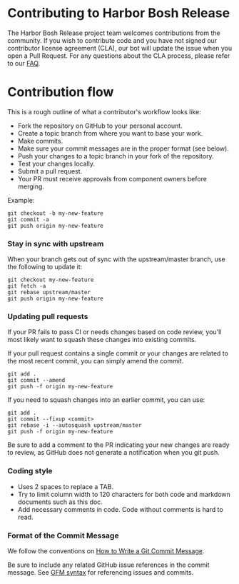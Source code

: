 # Contributing to Harbor Bosh Release

The Harbor Bosh Release project team welcomes contributions from the community. If you wish to contribute code and you have not
signed our contributor license agreement (CLA), our bot will update the issue when you open a Pull Request. For any
questions about the CLA process, please refer to our [FAQ](https://cla.vmware.com/faq).

# Contribution flow

This is a rough outline of what a contributor's workflow looks like:

- Fork the repository on GitHub to your personal account.
- Create a topic branch from where you want to base your work.
- Make commits.
- Make sure your commit messages are in the proper format (see below).
- Push your changes to a topic branch in your fork of the repository.
- Test your changes locally.
- Submit a pull request.
- Your PR must receive approvals from component owners before merging.

Example:

``` shell
git checkout -b my-new-feature
git commit -a
git push origin my-new-feature
```

### Stay in sync with upstream

When your branch gets out of sync with the upstream/master branch, use the following to update it:

``` shell
git checkout my-new-feature
git fetch -a
git rebase upstream/master
git push origin my-new-feature
```

### Updating pull requests

If your PR fails to pass CI or needs changes based on code review, you'll most likely want to squash these changes into
existing commits.

If your pull request contains a single commit or your changes are related to the most recent commit, you can simply
amend the commit.

``` shell
git add .
git commit --amend
git push -f origin my-new-feature
```

If you need to squash changes into an earlier commit, you can use:

``` shell
git add .
git commit --fixup <commit>
git rebase -i --autosquash upstream/master
git push -f origin my-new-feature
```

Be sure to add a comment to the PR indicating your new changes are ready to review, as GitHub does not generate a
notification when you git push.

### Coding style

- Uses 2 spaces to replace a TAB.
- Try to limit column width to 120 characters for both code and markdown documents such as this doc.
- Add necessary comments in code. Code without comments is hard to read.

### Format of the Commit Message

We follow the conventions on [How to Write a Git Commit Message](http://chris.beams.io/posts/git-commit/).

Be sure to include any related GitHub issue references in the commit message. See
[GFM syntax](https://guides.github.com/features/mastering-markdown/#GitHub-flavored-markdown) for referencing
issues and commits.
